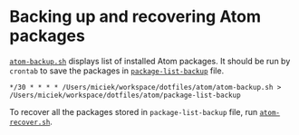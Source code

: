 # Backing up and recovering Atom packages

[`atom-backup.sh`](atom-backup.sh) displays list of installed Atom packages. It should be run by `crontab` to save the packages in [`package-list-backup`](package-list-backup) file.

```
*/30 * * * * /Users/miciek/workspace/dotfiles/atom/atom-backup.sh > /Users/miciek/workspace/dotfiles/atom/package-list-backup
```

To recover all the packages stored in `package-list-backup` file, run [`atom-recover.sh`](atom-recover.sh).
